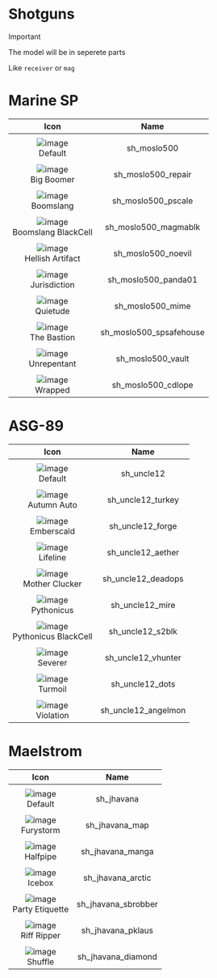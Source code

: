 # Shotguns

> [!IMPORTANT]
> The model will be in seperete parts
>
> Like `receiver` or `mag`



# Marine SP

| Icon | Name |
| :--: | :--: | 
| | | | | 
![image](https://github.com/user-attachments/assets/3ca26be7-02c0-4b45-b385-cded57e963e8)<br> Default | sh_moslo500 | 
| | | | | 
![image](https://github.com/user-attachments/assets/39d59d8d-a54b-480e-8e2a-0aab245e316b)<br> Big Boomer | sh_moslo500_repair  | 
| | | | | 
![image](https://github.com/user-attachments/assets/5bb9350e-6c1c-4be6-a3df-bd3d7dff37bc)<br> Boomslang  | sh_moslo500_pscale | 
| | | | | 
![image](https://github.com/user-attachments/assets/061f35e9-cc1e-421a-808e-1dc7d596f244)<br> Boomslang BlackCell | sh_moslo500_magmablk | 
| | | | | 
![image](https://github.com/user-attachments/assets/0074c149-4d10-4a6e-a813-e6c5533d49ec)<br> Hellish Artifact | sh_moslo500_noevil | 
| | | | | 
![image](https://github.com/user-attachments/assets/f3433637-c398-40f8-b828-46bff7250768)<br> Jurisdiction | sh_moslo500_panda01 | 
| | | | | 
![image](https://github.com/user-attachments/assets/c127d6c0-0e8f-4efa-825b-e15100c3929c)<br> Quietude | sh_moslo500_mime | 
| | | | | 
![image](https://github.com/user-attachments/assets/ae741556-195d-4be4-ade9-b8e0d979b629)<br> The Bastion | sh_moslo500_spsafehouse | 
| | | | | 
![image](https://github.com/user-attachments/assets/5b549c7d-ddb5-434b-b461-e283dd57439a)<br> Unrepentant | sh_moslo500_vault | 
| | | | | 
![image](https://github.com/user-attachments/assets/9fd4e423-2263-4f51-aed2-ae4a39d33cab)<br> Wrapped | sh_moslo500_cdlope | 



# ASG-89

| Icon | Name |
| :--: | :--: | 
| | | | | 
![image](https://github.com/user-attachments/assets/5373ba36-ce3f-40f8-82a7-72072fdd46b3)<br> Default | sh_uncle12 | 
| | | | | 
![image](https://github.com/user-attachments/assets/177aaacf-36c5-42b2-93d2-43fca3544d73)<br> Autumn Auto | sh_uncle12_turkey | 
| | | | | 
![image](https://github.com/user-attachments/assets/6f932d1f-6618-489d-8fc7-7d5e10c767fd)<br> Emberscald | sh_uncle12_forge | 
| | | | | 
![image](https://github.com/user-attachments/assets/0af95ec2-a8c8-492b-bdc5-0d5e5f9c1231)<br> Lifeline | sh_uncle12_aether | 
| | | | | 
![image](https://github.com/user-attachments/assets/c0b04f20-d729-47ba-a7a3-be52f43f19cb)<br> Mother Clucker | sh_uncle12_deadops | 
| | | | | 
![image](https://github.com/user-attachments/assets/1b9cfb48-09e1-4017-b454-c8edd7511606)<br> Pythonicus | sh_uncle12_mire | 
| | | | | 
![image](https://github.com/user-attachments/assets/7b7fd71e-37f8-481a-80c1-265b9b91799f)<br> Pythonicus BlackCell | sh_uncle12_s2blk | 
| | | | | 
![image](https://github.com/user-attachments/assets/d4be732e-f8d1-490f-bc8b-74cfdf05ba45)<br> Severer | sh_uncle12_vhunter | 
| | | | | 
![image](https://github.com/user-attachments/assets/3020885e-b743-4953-8989-a95a12633eb1)<br> Turmoil | sh_uncle12_dots | 
| | | | | 
![image](https://github.com/user-attachments/assets/274467d6-6fec-46f6-b378-306a92dceae2)<br> Violation | sh_uncle12_angelmon | 



# Maelstrom

| Icon | Name |
| :--: | :--: | 
| | | | | 
![image](https://github.com/user-attachments/assets/7b715ec6-2438-4d34-b7e7-4a85223476b3)<br> Default | sh_jhavana | 
| | | | | 
![image](https://github.com/user-attachments/assets/e23d4e22-8549-4713-846d-4a105fdd14cb)<br> Furystorm | sh_jhavana_map | 
| | | | | 
![image](https://github.com/user-attachments/assets/8140593c-844d-4ee5-9f55-6bede06c8d86)<br> Halfpipe | sh_jhavana_manga | 
| | | | | 
![image](https://github.com/user-attachments/assets/c68a116f-3511-4af3-9faa-7b15be090f96)<br> Icebox | sh_jhavana_arctic | 
| | | | | 
![image](https://github.com/user-attachments/assets/edaf818e-051e-4085-9581-b9caf9fb6c60)<br> Party Etiquette  | sh_jhavana_sbrobber | 
| | | | | 
![image](https://github.com/user-attachments/assets/992ad839-4c76-4cc6-b7a7-185ef75d8d1b)<br> Riff Ripper | sh_jhavana_pklaus | 
| | | | | 
![image](https://github.com/user-attachments/assets/23d432a5-08f6-43f0-9c3a-0bf92bd98089)<br> Shuffle | sh_jhavana_diamond | 
































































































